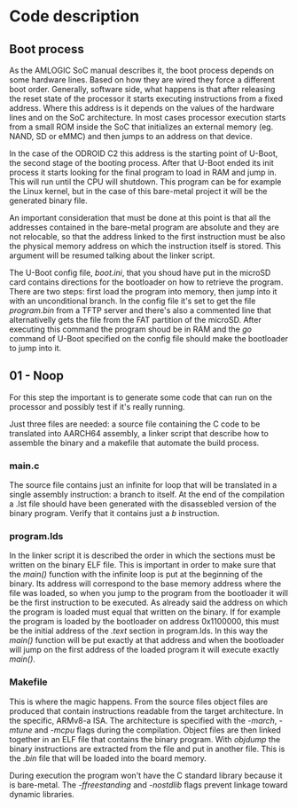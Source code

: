 # Code description

## Boot process

As the AMLOGIC SoC manual describes it, the boot process depends on some
hardware lines. Based on how they are wired they force a different boot
order. Generally, software side, what happens is that after releasing
the reset state of the processor it starts executing instructions from
a fixed address. Where this address is it depends on the values of the
hardware lines and on the SoC architecture. In most cases processor
execution starts from a small ROM inside the SoC that initializes an
external memory (eg. NAND, SD or eMMC) and then jumps to an address on
that device.

In the case of the ODROID C2 this address is the starting point of U-Boot,
the second stage of the booting process. After that U-Boot ended its init
process it starts looking for the final program to load in RAM and jump in.
This will run until the CPU will shutdown. This program can be for example
the Linux kernel, but in the case of this bare-metal project it will be
the generated binary file.

An important consideration that must be done at this point is that all
the addresses contained in the bare-metal program are absolute and they
are not relocable, so that the address linked to the first instruction
must be also the physical memory address on which the instruction itself
is stored. This argument will be resumed talking about the linker script.

The U-Boot config file, *boot.ini*, that you shoud have put in the
microSD card contains directions for the bootloader on how to retrieve the
program. There are two steps: first load the program into memory, then
jump into it with an unconditional branch. In the config file it's set to
get the file *program.bin* from a TFTP server and there's also a
commented line that alternativelly gets the file from the FAT partition
of the microSD. After executing this command the program shoud be in RAM
and the *go* command of U-Boot specified on the config file should make
the bootloader to jump into it.

## 01 - Noop

For this step the important is to generate some code that can run on the
processor and possibly test if it's really running.

Just three files are needed: a source file containing the C code to be
translated into AARCH64 assembly, a linker script that describe how to
assemble the binary and a makefile that automate the build process.

### main.c

The source file contains just an infinite for loop that will be translated
in a single assembly instruction: a branch to itself. At the end of the
compilation a .lst file should have been generated with the disassebled
version of the binary program. Verify that it contains just a *b*
instruction.

### program.lds

In the linker script it is described the order in which the sections
must be written on the binary ELF file. This is important in order to
make sure that the *main()* function with the infinite loop is put at the
beginning of the binary. Its address will correspond to the base memory
address where the file was loaded, so when you jump to the program from
the bootloader it will be the first instruction to be executed.
As already said the address on which the program is loaded must equal
that written on the binary. If for example the program is loaded by the
bootloader on address 0x1100000, this must be the initial address of the
*.text* section in program.lds. In this way the *main()* function will be
put exactly at that address and when the bootloader will jump on the
first address of the loaded program it will execute exactly *main()*.

### Makefile

This is where the magic happens. From the source files object files are
produced that contain instructions readable from the target architecture.
In the specific, ARMv8-a ISA. The architecture is specified with the
*-march*, *-mtune* and *-mcpu* flags during the compilation.
Object files are then linked together in an ELF file that contains the
binary program. With *objdump* the binary instructions are extracted from
the file and put in another file. This is the *.bin* file that will be
loaded into the board memory.

During execution the program won't have the C standard library because
it is bare-metal. The *-ffreestanding* and *-nostdlib* flags prevent
linkage toward dynamic libraries.
